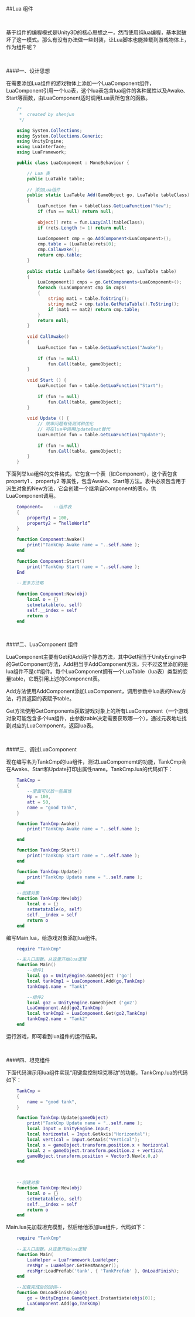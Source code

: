 ##Lua 组件

&emsp;

基于组件的编程模式是Unity3D的核心思想之一，然而使用纯lua编程，基本就破坏了这一模式。那么有没有办法做一些封装，让Lua脚本也能挂载到游戏物体上，作为组件呢？

&emsp;

####一、设计思想

在需要添加Lua组件的游戏物体上添加一个LuaComponent组件，LuaComponent引用一个lua表，这个lua表包含lua组件的各种属性以及Awake、Start等函数，由LuaComponent适时调用Lua表所包含的函数。

```csharp
    /*
     *  created by shenjun
     */

    using System.Collections;
    using System.Collections.Generic;
    using UnityEngine;
    using LuaInterface;
    using LuaFramework;

    public class LuaComponent : MonoBehaviour {

        // Lua 表
        public LuaTable table;
    
        // 添加Lua组件
        public static LuaTable Add(GameObject go, LuaTable tableClass)
        {
            LuaFunction fun = tableClass.GetLuaFunction("New");
            if (fun == null) return null;
    
            object[] rets = fun.LazyCall(tableClass);
            if (rets.Length != 1) return null;
    
            LuaComponent cmp = go.AddComponent<LuaComponent>();
            cmp.table = (LuaTable)rets[0];
            cmp.CallAwake();
            return cmp.table;
        }
    
        public static LuaTable Get(GameObject go, LuaTable table)
        {
            LuaComponent[] cmps = go.GetComponents<LuaComponent>();
            foreach (LuaComponent cmp in cmps)
            {
                string mat1 = table.ToString();
                string mat2 = cmp.table.GetMetaTable().ToString();
                if (mat1 == mat2) return cmp.table;
            }
            return null;
        }
    
        void CallAwake()
        {
            LuaFunction fun = table.GetLuaFunction("Awake");
    
            if (fun != null)
                fun.Call(table, gameObject);
        }
    
        void Start () {
            LuaFunction fun = table.GetLuaFunction("Start");
    
            if (fun != null)
                fun.Call(table, gameObject);
        }
    	
        void Update () {
            // 效率问题有待测试和优化
            // 可在lua中调用UpdateBeat替代
            LuaFunction fun = table.GetLuaFunction("Update");
    
            if (fun != null)
                fun.Call(table, gameObject);
    	}
    }
```

下面列举lua组件的文件格式，它包含一个表（如Component），这个表包含property1 、property2 等属性，包含Awake、Start等方法。表中必须包含用于派生对象的New方法，它会创建一个继承自Component的表o，供LuaComponent调用。

```lua
    Component=    --组件表
    ​{
        property1 = 100,
        property2 = “helloWorld”
    }
    
    function Component:Awake() 
        print("TankCmp Awake name = "..self.name );
    end
    
    function Component:Start() 
        print("TankCmp Start name = "..self.name );
    End
    
    --更多方法略
    
    function Component:New(obj) 
        local o = {} 
        setmetatable(o, self)  
        self.__index = self  
        return o
    end  
```

&emsp;

####二、LuaComponent 组件

LuaComponent主要有Get和Add两个静态方法，其中Get相当于UnityEngine中的GetComponent方法，Add相当于AddComponent方法，只不过这里添加的是lua组件不是c#组件。每个LuaComponent拥有一个LuaTable（lua表）类型的变量table，它既引用上述的Component表。

Add方法使用AddComponent添加LuaComponent，调用参数中lua表的New方法，将其返回的表赋予table。

Get方法使用GetComponents获取游戏对象上的所有LuaComponent（一个游戏对象可能包含多个lua组件，由参数table决定需要获取哪一个），通过元表地址找到对应的LuaComponent，返回lua表。

&emsp;

####三、调试LuaComponent

现在编写名为TankCmp的lua组件，测试LuaCompomemt的功能，TankCmp会在Awake、Start和Update打印出属性name。TankCmp.lua的代码如下：

```lua
    TankCmp =
    {
        --里面可以放一些属性
        Hp = 100,
        att = 50,
        name = "good tank",
    }

    function TankCmp:Awake()
        print("TankCmp Awake name = "..self.name );

    end

    function TankCmp:Start()
        print("TankCmp Start name = "..self.name );
    end

    function TankCmp:Update()
        print("TankCmp Update name = "..self.name );
    end

    --创建对象
    function TankCmp:New(obj)
        local o = {}
        setmetatable(o, self)  
        self.__index = self  
        return o
    end  
```

编写Main.lua，给游戏对象添加lua组件。

```lua
    require "TankCmp"

    --主入口函数。从这里开始lua逻辑
    function Main()
        --组件1
        local go = UnityEngine.GameObject ('go')
        local tankCmp1 = LuaComponent.Add(go,TankCmp)
        tankCmp1.name = "Tank1"

        --组件2
        local go2 = UnityEngine.GameObject ('go2')
        LuaComponent.Add(go2,TankCmp)
        local tankCmp2 = LuaComponent.Get(go2,TankCmp)
        tankCmp2.name = "Tank2"
    end
```

运行游戏，即可看到lua组件的运行结果。

&emsp;

####四、坦克组件

下面代码演示用lua组件实现“用键盘控制坦克移动”的功能，TankCmp.lua的代码如下：

```lua
    TankCmp =
    {
        name = "good tank",
    }

    function TankCmp:Update(gameObject)
        print("TankCmp Update name = "..self.name );
        local Input = UnityEngine.Input;
        local horizontal = Input.GetAxis("Horizontal");
        local vertical = Input.GetAxis("Vertical");
        local x = gameObject.transform.position.x + horizontal
        local z = gameObject.transform.position.z + vertical
        gameObject.transform.position = Vector3.New(x,0,z)
    end

 

    --创建对象
    function TankCmp:New(obj)
        local o = {}
        setmetatable(o, self)  
        self.__index = self  
        return o
    end  
```

Main.lua先加载坦克模型，然后给他添加lua组件，代码如下：

```lua
    require "TankCmp"
    
    --主入口函数。从这里开始lua逻辑
    function Main(
        LuaHelper = LuaFramework.LuaHelper;
        resMgr = LuaHelper.GetResManager();
        resMgr:LoadPrefab('tank', { 'TankPrefab' }, OnLoadFinish);
    end
    
    --加载完成后的回调--
    function OnLoadFinish(objs)
        go = UnityEngine.GameObject.Instantiate(objs[0]);
        LuaComponent.Add(go,TankCmp)
    end
```